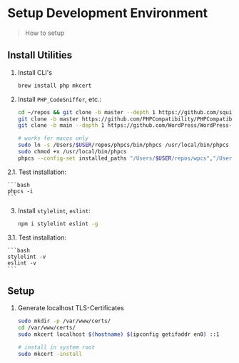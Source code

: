 # Setup Development Environment

> How to setup

## Install Utilities

1. Install CLI's

    ```bash
    brew install php mkcert
    ```

2. Install `PHP_CodeSniffer`, etc.:

    ```bash
    cd ~/repos && git clone -b master --depth 1 https://github.com/squizlabs/PHP_CodeSniffer.git phpcs
    git clone -b master https://github.com/PHPCompatibility/PHPCompatibility
    git clone -b main --depth 1 https://github.com/WordPress/WordPress-Coding-Standards wpcs

    # works for macos only
    sudo ln -s /Users/$USER/repos/phpcs/bin/phpcs /usr/local/bin/phpcs
    sudo chmod +x /usr/local/bin/phpcs
    phpcs --config-set installed_paths "/Users/$USER/repos/wpcs","/Users/$USER/repos/PHPCompatibility"
    ```

2.1. Test installation:

    ```bash
    phpcs -i
    ```

3. Install `stylelint`, `eslint`:

    ```bash
    npm i stylelint eslint -g
    ```

3.1. Test installation:

    ```bash
    stylelint -v
    eslint -v
    ```

## Setup 

1. Generate localhost TLS-Certificates

    ```bash
    sudo mkdir -p /var/www/certs/
    cd /var/www/certs/
    sudo mkcert localhost $(hostname) $(ipconfig getifaddr en0) ::1

    # install in system root
    sudo mkcert -install
    ```